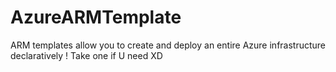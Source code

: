 # AzureARMTemplate
ARM templates allow you to create and deploy an entire Azure infrastructure declaratively ! Take one if U need XD
